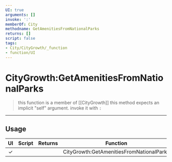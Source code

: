 ```yaml
---
UI: true
arguments: []
invoke: ':'
memberOf: City
methodname: GetAmenitiesFromNationalParks
returns: []
script: false
tags:
- City/CityGrowth/_function
- function/UI
---
```

# CityGrowth:GetAmenitiesFromNationalParks
> this function is a member of [[CityGrowth]]
> this method expects an implicit "self" argument. invoke it with `:`
-----
## Usage
|  UI | Script | Returns | Function | Arguments |
|:---:|:------:|-------:|:--------:|:---------|
|✓| ||CityGrowth:GetAmenitiesFromNationalParks||
